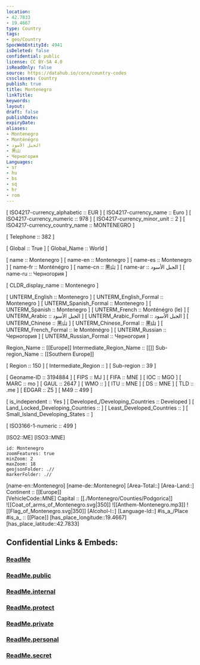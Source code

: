 ```yaml
---
location:
- 42.7833
- 19.4667
type: Country
tags:
- geo/Country
SpocWebEntityId: 4941
isDeleted: false
confidential: public
license: CC BY-SA 4.0
isReadOnly: false
source: https://datahub.io/core/country-codes
cssclasses: Country
publish: true
title: Montenegro
linkTitle: 
keywords: 
layout: 
draft: false
publishDate: 
expiryDate: 
aliases:
- Montenegro
- Monténégro
- الجبل الأسود
- 黑山
- Черногория
Languages:
- sr
- hu
- bs
- sq
- hr
- rom
---
```



[	ISO4217-currency_alphabetic	 :: EUR ] 
[	ISO4217-currency_name	 :: Euro ] 
[	ISO4217-currency_numeric	 :: 978 ] 
[	ISO4217-currency_minor_unit	 :: 2 ] 
[	ISO4217-currency_country_name	 :: MONTENEGRO ] 

[	Telephone	 :: 382 ] 

[	Global	 :: True ] 
[	Global_Name	 :: World ] 

[	name	 :: Montenegro ] 
[	name-en	 :: Montenegro ] 
[	name-es	 :: Montenegro ] 
[	name-fr	 :: Monténégro ] 
[	name-cn	 :: 黑山 ] 
[	name-ar	 :: الجبل الأسود ] 
[	name-ru	 :: Черногория ] 

[	CLDR_display_name	 :: Montenegro ] 

[	UNTERM_English	 :: Montenegro ] 
[	UNTERM_English_Formal	 :: Montenegro ] 
[	UNTERM_Spanish_Formal	 :: Montenegro ] 
[	UNTERM_Spanish	 :: Montenegro ] 
[	UNTERM_French	 :: Monténégro (le) ] 
[	UNTERM_Arabic	 :: الجبل الأسود ] 
[	UNTERM_Arabic_Formal	 :: الجبل الأسود ] 
[	UNTERM_Chinese	 :: 黑山 ] 
[	UNTERM_Chinese_Formal	 :: 黑山 ] 
[	UNTERM_French_Formal	 :: le Monténégro ] 
[	UNTERM_Russian	 :: Черногория ] 
[	UNTERM_Russian_Formal	 :: Черногория ] 

Region_Name ::  [[Europe]] 
Intermediate_Region_Name ::  [[]] 
Sub-region_Name ::  [[Southern Europe]] 

[	Region	 :: 150 ] 
[	Intermediate_Region	 ::  ] 
[	Sub-region	 :: 39 ] 

[	Geoname-ID	 :: 3194884 ] 
[	FIPS	 :: MJ ] 
[	FIFA	 :: MNE ] 
[	IOC	 :: MGO ] 
[	MARC	 :: mo ] 
[	GAUL	 :: 2647 ] 
[	WMO	 ::  ] 
[	ITU	 :: MNE ] 
[	DS	 :: MNE ] 
[	TLD	 :: .me ] 
[	EDGAR	 :: Z5 ] 
[	M49	 :: 499 ] 

[	is_independent	 :: Yes ] 
[	Developed_/Developing_Countries	 :: Developed ] 
[	Land_Locked_Developing_Countries	 ::  ] 
[	Least_Developed_Countries	 ::  ] 
[	Small_Island_Developing_States	 ::  ] 

[	ISO3166-1-numeric	 :: 499 ] 



[ISO2::ME] 
[ISO3::MNE] 
```leaflet
id: Montenegro
zoomFeatures: true 
minZoom: 2 
maxZoom: 18
geojsonFolder: .//
markerFolder: .//
```

[name-en::Montenegro] 
[name-de::Montenegro] 
[Area-Total::] 
[Area-Land::] 
Continent :: [[Europe]]  
[VehicleCode::MNE] 
Capital :: [[./Montenegro/Counties/Podgorica]]  
![[Coat_of_arms_of_Montenegro.svg|350]] 
![[Anthem-Montenegro.mp3]] 
![[Flag_of_Montenegro.svg|350]] 
[Alcohol-l::] 
[Language-Id::] 
#is_a_/Place  
#is_a_ :: [[Place]] 
[has_place_longitude::19.4667] 
[has_place_latitude::42.7833] 


## Confidential Links & Embeds: 

### [ReadMe](/_Standards/Earth/Continent/Europe/Europe~South/Montenegro/ReadMe.md) 

### [ReadMe.public](/_public/Earth/Continent/Europe/Europe~South/Montenegro/ReadMe.public.md) 

### [ReadMe.internal](/_internal/Earth/Continent/Europe/Europe~South/Montenegro/ReadMe.internal.md) 

### [ReadMe.protect](/_protect/Earth/Continent/Europe/Europe~South/Montenegro/ReadMe.protect.md) 

### [ReadMe.private](/_private/Earth/Continent/Europe/Europe~South/Montenegro/ReadMe.private.md) 

### [ReadMe.personal](/_personal/Earth/Continent/Europe/Europe~South/Montenegro/ReadMe.personal.md) 

### [ReadMe.secret](/_secret/Earth/Continent/Europe/Europe~South/Montenegro/ReadMe.secret.md)


